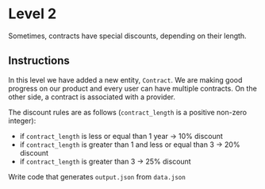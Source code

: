# Level 2

Sometimes, contracts have special discounts, depending on their length.

## Instructions

In this level we have added a new entity, `Contract`. We are making good progress on our product and every user can have multiple contracts. On the other side, a contract is associated with a provider.

The discount rules are as follows (`contract_length` is a positive non-zero integer):
- if `contract_length` is less or equal than 1 year -> 10% discount
- if `contract_length` is greater than 1 and less or equal than 3 -> 20% discount
- if `contract_length` is greater than 3 -> 25% discount

Write code that generates `output.json` from `data.json`
